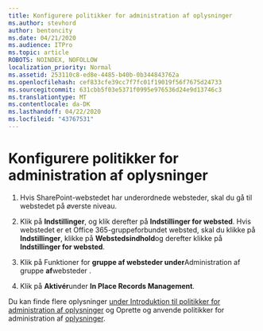 ```yaml
---
title: Konfigurere politikker for administration af oplysninger
ms.author: stevhord
author: bentoncity
ms.date: 04/21/2020
ms.audience: ITPro
ms.topic: article
ROBOTS: NOINDEX, NOFOLLOW
localization_priority: Normal
ms.assetid: 253110c8-ed8e-4485-b40b-0b344843762a
ms.openlocfilehash: cef833cfe39cc7f7fc01f19019f56f7675d24733
ms.sourcegitcommit: 631cbb5f03e5371f0995e976536d24e9d13746c3
ms.translationtype: MT
ms.contentlocale: da-DK
ms.lasthandoff: 04/22/2020
ms.locfileid: "43767531"
---
```

# <a name="set-up-information-management-policies"></a>Konfigurere politikker for administration af oplysninger

1. Hvis SharePoint-webstedet har underordnede websteder, skal du gå til webstedet på øverste niveau.
    
2. Klik på **Indstillinger**, og klik derefter på **Indstillinger for websted**. Hvis webstedet er et Office 365-gruppeforbundet websted, skal du klikke på **Indstillinger**, klikke på **Webstedsindhold**og derefter klikke på **Indstillinger for websted**.
    
3. Klik på Funktioner for **gruppe af websteder under**Administration af gruppe **af**websteder .
    
4. Klik på **Aktivér**under **In Place Records Management**.
    
Du kan finde flere oplysninger [under Introduktion til politikker for administration af oplysninger](https://go.microsoft.com/fwlink/?linkid=404239) og Oprette og anvende politikker for administration af [oplysninger](https://go.microsoft.com/fwlink/?linkid=2003916).
  


